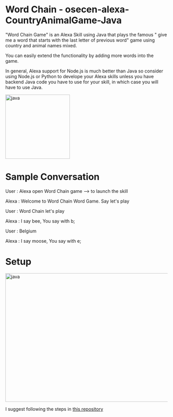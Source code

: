 # Word Chain  - osecen-alexa-CountryAnimalGame-Java

"Word Chain Game" is an Alexa Skill using Java that plays the famous " give me a word that starts with the last letter of previous word" game using country and animal names mixed. 

You can easily extend the functionality by adding more words into the game.

In general, Alexa support for Node.js is much better than Java so consider using Node.js or Python to develope your Alexa skills unless you have backend Java code you have to use for your skill, in which case you will have to use Java.
 
<img align="center" src="https://user-images.githubusercontent.com/81345268/121832232-9b25b600-cc97-11eb-8c77-579a3cfd2112.jpg" alt="java" width="200" height="200"/>

# Sample Conversation
User : Alexa open Word Chain game --> to launch the skill

Alexa : Welcome to Word Chain Word Game. Say let's play

User : Word Chain let's play

Alexa :  I say bee, You say with  b;

User : Belgium

Alexa :  I say moose, You say with  e;


# Setup
<img align="center" src="https://camo.githubusercontent.com/34b4528b94019892f5cd4f7c6e768f4246c1e4c2/68747470733a2f2f63646e2d696d616765732d312e6d656469756d2e636f6d2f6d61782f313230302f312a323459494b4f6436613838746570324e6f336a3262412e706e67" alt="java" width="533" height="400"/>

I suggest following the steps in [this repository](https://github.com/Swati4star/Alexa-Atlas-Skill#sample-conversation)



